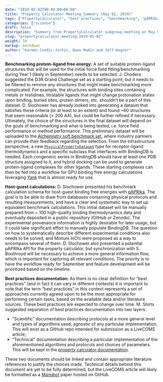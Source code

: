 ```yaml
---
date: "2019-05-02T00:00:00+00:00"
title: "Property Calculator Meeting Summary (May 02, 2019)"
tags: ["PropertyCalculator", "best practices", "benchmarking", "pAPRIka", "datasets", "host-guest", "YANK", "protein-ligand", "documentation", "Manubot", "LiveCOMS"]
categories: ["science"]
draft: false
description: "Summary from PropertyCalculator subgroup meeting on May 02, 2019"
slug: "propertycalculator-meeting-2019-05-02"
weight: 10
markup: markdown
author: "Karmen Condic-Jurkic, Owen Madin and Jeff Wagner"
---
```


**Benchmarking protein-ligand free energy:** A set of suitable protein-ligand structures that will be used for the initial force field fitting/benchmarking during Year 1 (likely in September) needs to be selected. J. Chodera suggested the D3R Grand Challenge set as a starting point, but it needs to be filtered to remove any structures that might make benchmarking more complicated. For example, the structures with binding sites containing metals or histidines, titratable ligands that might change protonation states upon binding, buried sites, protein dimers, etc. shouldn’t be a part of this dataset. D. Slochower has already looked into generating a dataset that satisfies these criteria (or at least to an extent) and found ~60 structures that seem reasonable (< 200 AA), but could be further refined if necessary. Ultimately, the choice of the structures in the final dataset will depend on the goals of benchmarking and what is being tested, i.e. force field performance or method performance. This preliminary dataset will be uploaded to the [Alchemistry soft benchmark set](https://github.com/alchemistry/soft-benchmarks), where industry partners can provide their feedback regarding the selection.
From the infrastructure perspective, a new [`PhysicalPropertyDataset`](https://property-estimator.readthedocs.io/en/latest/propertydatasets.html) type for receptor-ligand thermodynamics and a specific subclass that interfaces with BindingDB is needed. Each congeneric series in BindingDB should have at least one PDB structure assigned to it, and hybrid docking can be used to generate protein-ligand complexes for other ligands. These starting complexes can then be fed into a workflow for GPU binding free energy calculations leveraging [Yank](https://github.com/choderalab/yank) that is almost ready for use.

**Host-guest calculations:** D. Slochower presented his benchmark calculation schema for host-guest binding free energies with [pAPRika](https://github.com/slochower/pAPRika). The goal is to be able to draw from databases containing physical protocols and resulting measurements, and have a clear and systematic way to set up equivalent benchmark calculations. This initial dataset will be manually prepared from ~ 100 high-quality binding thermodynamics data and eventually deposited in a public repository (GitHub or Zenodo). The experimental provenance information is highly desirable for later usage, but it could take significant effort to manually populate BindingDB. The question on how to systematically describe different experimental conditions also needs to be solved, and Mixture InChi were proposed as a way to encompass several of them. D. Slochower also presented a potential pAPRIka API for the property calculator, but synchronization with S. Boothroyd will be necessary to achieve a more general information flow, which is important for capturing all relevant conditions. The priority is to have the workflow ready for September and feature development will be prioritized based on the timeline.

**Best practices documentation:** As there is no clear definition for “best practices” (and in fact it can vary in different contexts) it is important to note that the term “best practices” in this context represents a set of approaches currently agreed upon to be the most appropriate for performing certain tasks, based on the available data and/or literature sources. These best practices are expected to change over time. M. Shirts suggested separation of best practices documentation into two layers:

* “Scientific” documentation describing protocols at a more general level and types of algorithms used, agnostic of any particular implementation. This will exist as a GitHub repo intended for submission as a LiveCOMS article;
* “Technical” documentation describing a particular implementation of the aforementioned algorithms and protocols and choices of parameters. This will be kept in the [property calculator documentation](https://property-estimator.readthedocs.io/en/latest/).

These two documents should be linked and contain appropriate literature references to justify the choices made. Technical details behind this document are yet to be fully determined, but the LiveCOMS article will likely be formatted as a [Manubot](https://github.com/manubot/rootstock) paper hosted on GitHub.
